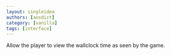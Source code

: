 ```yaml
---
layout: singleidea
authors: [aosdict]
category: [vanilla]
tags: [interface]
---
```

Allow the player to view the wallclock time as seen by the game.
